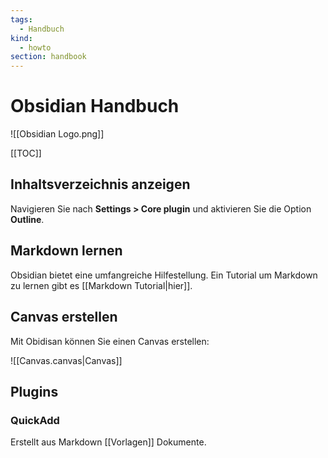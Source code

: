 ```yaml
---
tags:
  - Handbuch
kind:
  - howto
section: handbook
---
```


# Obsidian Handbuch

![[Obsidian Logo.png]]

[[TOC]]

## Inhaltsverzeichnis anzeigen

Navigieren Sie nach **Settings > Core plugin** und aktivieren Sie die Option **Outline**.

## Markdown lernen

Obsidian bietet eine umfangreiche Hilfestellung. Ein Tutorial um Markdown zu lernen gibt es [[Markdown Tutorial|hier]].

## Canvas erstellen

Mit Obidisan können Sie einen Canvas erstellen:

![[Canvas.canvas|Canvas]]

## Plugins

### QuickAdd

Erstellt aus Markdown [[Vorlagen]] Dokumente.

